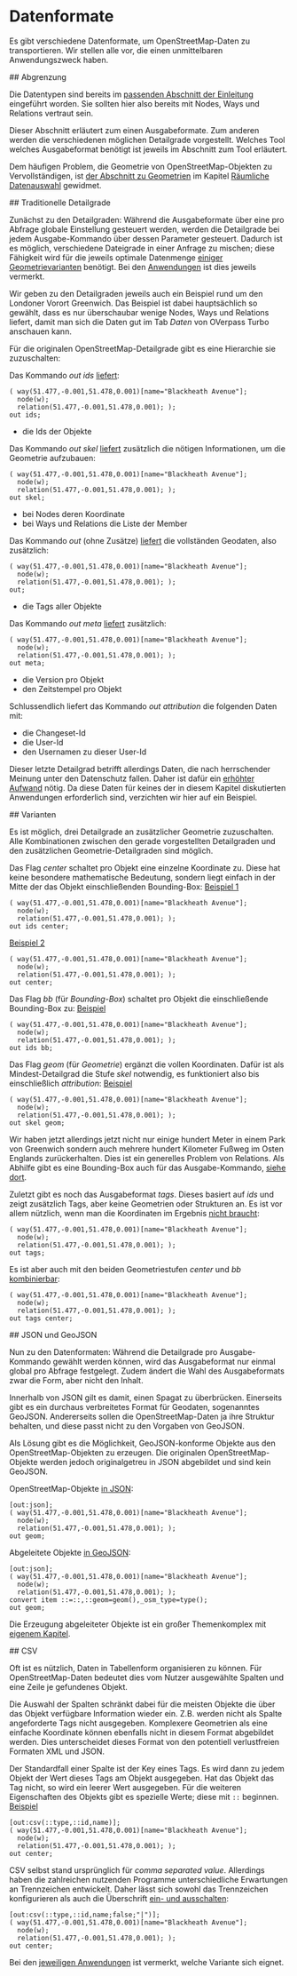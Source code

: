 Datenformate
============

Es gibt verschiedene Datenformate, um OpenStreetMap-Daten zu transportieren.
Wir stellen alle vor, die einen unmittelbaren Anwendungszweck haben.

<a name="scope"/>
## Abgrenzung

Die Datentypen sind bereits im [passenden Abschnitt der Einleitung](../preface/osm_data_model.md) eingeführt worden.
Sie sollten hier also bereits mit Nodes, Ways und Relations vertraut sein.

Dieser Abschnitt erläutert zum einen Ausgabeformate.
Zum anderen werden die verschiedenen möglichen Detailgrade vorgestellt.
Welches Tool welches Ausgabeformat benötigt ist jeweils im Abschnitt zum Tool erläutert.

Dem häufigen Problem, die Geometrie von OpenStreetMap-Objekten zu Vervollständigen,
ist [der Abschnitt zu Geometrien](../full_data/osm_types.md) im Kapitel [Räumliche Datenauswahl](../full_data/index.md) gewidmet.

<a name="faithful"/>
## Traditionelle Detailgrade

Zunächst zu den Detailgraden:
Während die Ausgabeformate über eine pro Abfrage globale Einstellung gesteuert werden,
werden die Detailgrade bei jedem Ausgabe-Kommando über dessen Parameter gesteuert.
Dadurch ist es möglich, verschiedene Dateigrade in einer Anfrage zu mischen;
diese Fähigkeit wird für die jeweils optimale Datenmenge [einiger Geometrievarianten](../full_data/osm_types.md#full) benötigt.
Bei den [Anwendungen](index.md) ist dies jeweils vermerkt.

Wir geben zu den Detailgraden jeweils auch ein Beispiel rund um den Londoner Vorort Greenwich.
Das Beispiel ist dabei hauptsächlich so gewählt, dass es nur überschaubar wenige Nodes, Ways und Relations liefert,
damit man sich die Daten gut im Tab _Daten_ von OVerpass Turbo anschauen kann.

Für die originalen OpenStreetMap-Detailgrade gibt es eine Hierarchie sie zuzuschalten:

Das Kommando _out ids_ [liefert](https://overpass-turbo.eu/?lat=51.4775&lon=0.0&zoom=16&Q=CGI_STUB):

    ( way(51.477,-0.001,51.478,0.001)[name="Blackheath Avenue"];
      node(w);
      relation(51.477,-0.001,51.478,0.001); );
    out ids;

* die Ids der Objekte

Das Kommando _out skel_ [liefert](https://overpass-turbo.eu/?lat=51.4775&lon=0.0&zoom=16&Q=CGI_STUB) zusätzlich die nötigen Informationen,
um die Geometrie aufzubauen:

    ( way(51.477,-0.001,51.478,0.001)[name="Blackheath Avenue"];
      node(w);
      relation(51.477,-0.001,51.478,0.001); );
    out skel;

* bei Nodes deren Koordinate
* bei Ways und Relations die Liste der Member

Das Kommando _out_ (ohne Zusätze) [liefert](https://overpass-turbo.eu/?lat=51.4775&lon=0.0&zoom=16&Q=CGI_STUB) die vollständen Geodaten, also zusätzlich:

    ( way(51.477,-0.001,51.478,0.001)[name="Blackheath Avenue"];
      node(w);
      relation(51.477,-0.001,51.478,0.001); );
    out;

* die Tags aller Objekte

Das Kommando _out meta_ [liefert](https://overpass-turbo.eu/?lat=51.4775&lon=0.0&zoom=16&Q=CGI_STUB) zusätzlich:

    ( way(51.477,-0.001,51.478,0.001)[name="Blackheath Avenue"];
      node(w);
      relation(51.477,-0.001,51.478,0.001); );
    out meta;

* die Version pro Objekt
* den Zeitstempel pro Objekt

Schlussendlich liefert das Kommando _out attribution_ die folgenden Daten mit:

* die Changeset-Id
* die User-Id
* den Usernamen zu dieser User-Id

Dieser letzte Detailgrad betrifft allerdings Daten, die nach herrschender Meinung unter den Datenschutz fallen.
Daher ist dafür ein [erhöhter Aufwand](../analysis/index.md) nötig.
Da diese Daten für keines der in diesem Kapitel diskutierten Anwendungen erforderlich sind,
verzichten wir hier auf ein Beispiel.

<a name="extras"/>
## Varianten

Es ist möglich, drei Detailgrade an zusätzlicher Geometrie zuzuschalten.
Alle Kombinationen zwischen den gerade vorgestellten Detailgraden und den zusätzlichen Geometrie-Detailgraden sind möglich.

Das Flag _center_ schaltet pro Objekt eine einzelne Koordinate zu.
Diese hat keine besondere mathematische Bedeutung,
sondern liegt einfach in der Mitte der das Objekt einschließenden Bounding-Box: [Beispiel 1](https://overpass-turbo.eu/?lat=51.4775&lon=0.0&zoom=16&Q=CGI_STUB)

    ( way(51.477,-0.001,51.478,0.001)[name="Blackheath Avenue"];
      node(w);
      relation(51.477,-0.001,51.478,0.001); );
    out ids center;

[Beispiel 2](https://overpass-turbo.eu/?lat=51.4775&lon=0.0&zoom=16&Q=CGI_STUB)

    ( way(51.477,-0.001,51.478,0.001)[name="Blackheath Avenue"];
      node(w);
      relation(51.477,-0.001,51.478,0.001); );
    out center;

Das Flag _bb_ (für _Bounding-Box_) schaltet pro Objekt die einschließende Bounding-Box zu: [Beispiel](https://overpass-turbo.eu/?lat=51.4775&lon=0.0&zoom=16&Q=CGI_STUB)

    ( way(51.477,-0.001,51.478,0.001)[name="Blackheath Avenue"];
      node(w);
      relation(51.477,-0.001,51.478,0.001); );
    out ids bb;

Das Flag _geom_ (für _Geometrie_) ergänzt die vollen Koordinaten.
Dafür ist als Mindest-Detailgrad die Stufe _skel_ notwendig,
es funktioniert also bis einschließlich _attribution_: [Beispiel](https://overpass-turbo.eu/?lat=51.4775&lon=0.0&zoom=16&Q=CGI_STUB)

    ( way(51.477,-0.001,51.478,0.001)[name="Blackheath Avenue"];
      node(w);
      relation(51.477,-0.001,51.478,0.001); );
    out skel geom;

Wir haben jetzt allerdings jetzt nicht nur einige hundert Meter in einem Park von Greenwich
sondern auch mehrere hundert Kilometer Fußweg im Osten Englands zurückerhalten.
Dies ist ein generelles Problem von Relations.
Als Abhilfe gibt es eine Bounding-Box auch für das Ausgabe-Kommando, [siehe dort](../full_data/bbox.md#crop).

Zuletzt gibt es noch das Ausgabeformat _tags_.
Dieses basiert auf _ids_ und zeigt zusätzlich Tags, aber keine Geometrien oder Strukturen an.
Es ist vor allem nützlich, wenn man die Koordinaten im Ergebnis [nicht braucht](https://overpass-turbo.eu/?lat=51.4775&lon=0.0&zoom=16&Q=CGI_STUB):

    ( way(51.477,-0.001,51.478,0.001)[name="Blackheath Avenue"];
      node(w);
      relation(51.477,-0.001,51.478,0.001); );
    out tags;

Es ist aber auch mit den beiden Geometriestufen _center_ und _bb_ [kombinierbar](https://overpass-turbo.eu/?lat=51.4775&lon=0.0&zoom=16&Q=CGI_STUB):

    ( way(51.477,-0.001,51.478,0.001)[name="Blackheath Avenue"];
      node(w);
      relation(51.477,-0.001,51.478,0.001); );
    out tags center;

<a name="json"/>
## JSON und GeoJSON

Nun zu den Datenformaten:
Während die Detailgrade pro Ausgabe-Kommando gewählt werden können,
wird das Ausgabeformat nur einmal global pro Abfrage festgelegt.
Zudem ändert die Wahl des Ausgabeformats zwar die Form, aber nicht den Inhalt.

Innerhalb von JSON gilt es damit, einen Spagat zu überbrücken.
Einerseits gibt es ein durchaus verbreitetes Format für Geodaten, sogenanntes GeoJSON.
Andererseits sollen die OpenStreetMap-Daten ja ihre Struktur behalten,
und diese passt nicht zu den Vorgaben von GeoJSON.

Als Lösung gibt es die Möglichkeit,
GeoJSON-konforme Objekte aus den OpenStreetMap-Objekten zu erzeugen.
Die originalen OpenStreetMap-Objekte werden jedoch originalgetreu in JSON abgebildet und sind kein GeoJSON.

OpenStreetMap-Objekte [in JSON](https://overpass-turbo.eu/?lat=51.4775&lon=0.0&zoom=16&Q=CGI_STUB):

    [out:json];
    ( way(51.477,-0.001,51.478,0.001)[name="Blackheath Avenue"];
      node(w);
      relation(51.477,-0.001,51.478,0.001); );
    out geom;

Abgeleitete Objekte [in GeoJSON](https://overpass-turbo.eu/?lat=51.4775&lon=0.0&zoom=16&Q=CGI_STUB):

    [out:json];
    ( way(51.477,-0.001,51.478,0.001)[name="Blackheath Avenue"];
      node(w);
      relation(51.477,-0.001,51.478,0.001); );
    convert item ::=::,::geom=geom(),_osm_type=type();
    out geom;

Die Erzeugung abgeleiteter Objekte ist ein großer Themenkomplex mit [eigenem Kapitel](../counting/index.md).

<a name="csv"/>
## CSV

Oft ist es nützlich, Daten in Tabellenform organisieren zu können.
Für OpenStreetMap-Daten bedeutet dies vom Nutzer ausgewählte Spalten
und eine Zeile je gefundenes Objekt.

Die Auswahl der Spalten schränkt dabei für die meisten Objekte die über das Objekt verfügbare Information wieder ein.
Z.B. werden nicht als Spalte angeforderte Tags nicht ausgegeben.
Komplexere Geometrien als eine einfache Koordinate können ebenfalls nicht in diesem Format abgebildet werden.
Dies unterscheidet dieses Format von den potentiell verlustfreien Formaten XML und JSON.

Der Standardfall einer Spalte ist der Key eines Tags.
Es wird dann zu jedem Objekt der Wert dieses Tags am Objekt ausgegeben.
Hat das Objekt das Tag nicht, so wird ein leerer Wert ausgegeben.
Für die weiteren Eigenschaften des Objekts gibt es spezielle Werte;
diese mit `::` beginnen.
[Beispiel](https://overpass-turbo.eu/?lat=51.4775&lon=0.0&zoom=16&Q=CGI_STUB)

    [out:csv(::type,::id,name)];
    ( way(51.477,-0.001,51.478,0.001)[name="Blackheath Avenue"];
      node(w);
      relation(51.477,-0.001,51.478,0.001); );
    out center;

CSV selbst stand ursprünglich für _comma separated value_.
Allerdings haben die zahlreichen nutzenden Programme unterschiedliche Erwartungen an Trennzeichen entwickelt.
Daher lässt sich sowohl das Trennzeichen konfigurieren als auch die Überschrift [ein- und ausschalten](https://overpass-turbo.eu/?lat=51.4775&lon=0.0&zoom=16&Q=CGI_STUB):

    [out:csv(::type,::id,name;false;"|")];
    ( way(51.477,-0.001,51.478,0.001)[name="Blackheath Avenue"];
      node(w);
      relation(51.477,-0.001,51.478,0.001); );
    out center;

Bei den [jeweiligen Anwendungen](index.md) ist vermerkt, welche Variante sich eignet.

